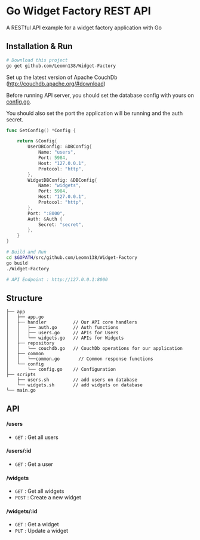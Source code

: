 # Go Widget Factory REST API
A RESTful API example for a widget factory application with Go

## Installation & Run
```bash
# Download this project
go get github.com/Leomn138/Widget-Factory
```
Set up the latest version of Apache CouchDb (http://couchdb.apache.org/#download)

Before running API server, you should set the database config with yours on [config.go](https://github.com/Leomn138/Widget-Factory/config/config.go).

You should also set the port the application will be running and the auth secret.

```go
func GetConfig() *Config {

	return &Config{
		UserDBConfig: &DBConfig{
			Name: "users",
			Port: 5984,
			Host: "127.0.0.1",
			Protocol: "http",
		},
		WidgetDBConfig: &DBConfig{
			Name: "widgets",
			Port: 5984,
			Host: "127.0.0.1",
			Protocol: "http",
		},
		Port: ":8000",
		Auth: &Auth {
			Secret: "secret",
		},
	}
}
```

```bash
# Build and Run
cd $GOPATH/src/github.com/Leomn138/Widget-Factory
go build
./Widget-Factory

# API Endpoint : http://127.0.0.1:8000
```

## Structure
```
├── app
│   ├── app.go
│   ├── handler          // Our API core handlers
│   │   ├── auth.go      // Auth functions
│   │   ├── users.go     // APIs for Users
│   │   └── widgets.go   // APIs for Widgets
│   ├── repository
│   │   └── couchdb.go   // CouchDb operations for our application
│   ├── common
│   │   └──common.go	   // Common response functions
│   └── config
│       └── config.go    // Configuration
├── scripts
    ├── users.sh         // add users on database
    └── widgets.sh       // add widgets on database
└── main.go
```

## API

#### /users
* `GET` : Get all users

#### /users/:id
* `GET` : Get a user

#### /widgets
* `GET` : Get all widgets
* `POST` : Create a new widget

#### /widgets/:id
* `GET` : Get a widget
* `PUT` : Update a widget

